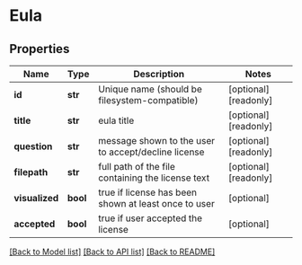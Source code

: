 # Eula


## Properties
Name | Type | Description | Notes
------------ | ------------- | ------------- | -------------
**id** | **str** | Unique name (should be filesystem-compatible) | [optional] [readonly] 
**title** | **str** | eula title | [optional] [readonly] 
**question** | **str** | message shown to the user to accept/decline license | [optional] [readonly] 
**filepath** | **str** | full path of the file containing the license text | [optional] [readonly] 
**visualized** | **bool** | true if license has been shown at least once to user | [optional] 
**accepted** | **bool** | true if user accepted the license | [optional] 

[[Back to Model list]](../README.md#documentation-for-models) [[Back to API list]](../README.md#documentation-for-api-endpoints) [[Back to README]](../README.md)


